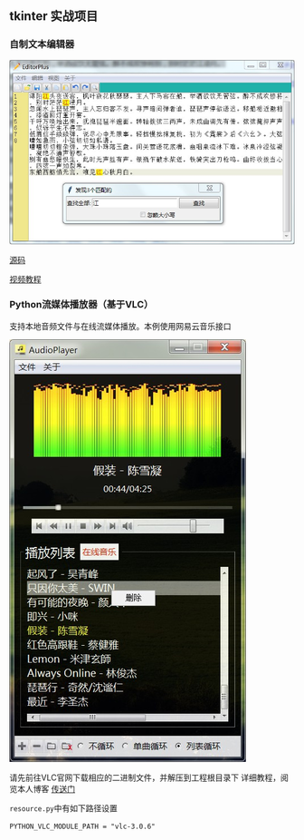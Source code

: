 ## tkinter 实战项目

### 自制文本编辑器

![Editor](https://github.com/arcticfox1919/ImageHosting/blob/master/Snipaste_2019-04-18_21-30-18.jpg?raw=true)

 [源码](https://github.com/arcticfox1919/tkinter-practice/tree/master/editor)

[视频教程](https://study.163.com/course/courseMain.htm?courseId=1209232809&share=2&shareId=480000001855430)


### Python流媒体播放器（基于VLC）

支持本地音频文件与在线流媒体播放。本例使用网易云音乐接口

![player](https://github.com/arcticfox1919/ImageHosting/blob/master/Snipaste_2019-04-26_22-36-07.jpg?raw=true)

请先前往VLC官网下载相应的二进制文件，并解压到工程根目录下
详细教程，阅览本人博客 [传送门](https://blog.csdn.net/yingshukun/article/details/89527561)

`resource.py`中有如下路径设置

```
PYTHON_VLC_MODULE_PATH = "vlc-3.0.6"
```
